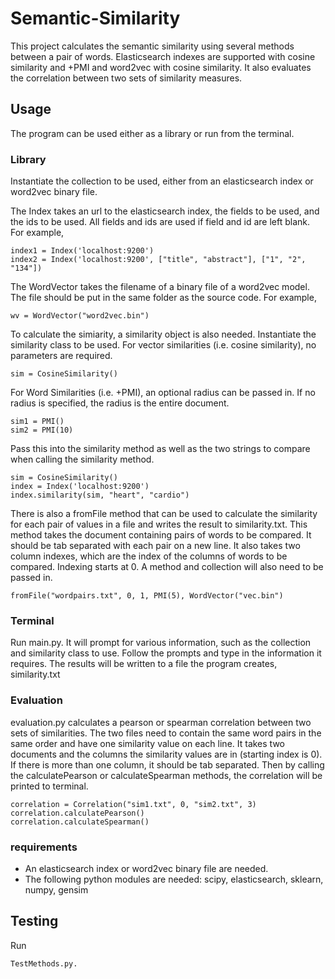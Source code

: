 # Semantic-Similarity
This project calculates the semantic similarity using several methods between a pair of words.
Elasticsearch indexes are supported with cosine similarity and +PMI and word2vec with cosine similarity.
It also evaluates the correlation between two sets of similarity measures.

## Usage
The program can be used either as a library or run from the terminal.

### Library
Instantiate the collection to be used, either from an elasticsearch index or word2vec binary file.

The Index takes an url to the elasticsearch index, the fields to be used, and the ids to be used. All fields and ids are used if field and id are left blank.
For example,
```
index1 = Index('localhost:9200')
index2 = Index('localhost:9200', ["title", "abstract"], ["1", "2", "134"])
```

The WordVector takes the filename of a binary file of a word2vec model. The file should be put in the same folder as the source code.
For example,
```
wv = WordVector("word2vec.bin")
```

To calculate the simiarity, a similarity object is also needed. Instantiate the similarity class to be used. 
For vector similarities (i.e. cosine similarity), no parameters are required.
```
sim = CosineSimilarity()
```

For Word Similarities (i.e. +PMI), an optional radius can be passed in. If no radius is specified, the radius is the entire document.
```
sim1 = PMI()
sim2 = PMI(10)
```

Pass this into the similarity method as well as the two strings to compare when calling the similarity method.
```
sim = CosineSimilarity()
index = Index('localhost:9200')
index.similarity(sim, "heart", "cardio")
```

There is also a fromFile method that can be used to calculate the similarity for each pair of values in a file and writes the result to similarity.txt.
This method takes the document containing pairs of words to be compared. It should be tab separated with each pair on a new line.
It also takes two column indexes, which are the index of the columns of words to be compared. Indexing starts at 0. A method and collection will also need to be passed in.
```
fromFile("wordpairs.txt", 0, 1, PMI(5), WordVector("vec.bin")
```

### Terminal
Run main.py. It will prompt for various information, such as the collection and similarity class to use.
Follow the prompts and type in the information it requires.
The results will be written to a file the program creates, similarity.txt

### Evaluation
evaluation.py calculates a pearson or spearman correlation between two sets of similarities.
The two files need to contain the same word pairs in the same order and have one similarity value on each line.
It takes two documents and the columns the similarity values are in (starting index is 0). If there is more than one column, it should be tab separated. Then by calling the calculatePearson or calculateSpearman methods, the correlation will be printed to terminal.
```
correlation = Correlation("sim1.txt", 0, "sim2.txt", 3)
correlation.calculatePearson()
correlation.calculateSpearman()
```
### requirements
- An elasticsearch index or word2vec binary file are needed.
- The following python modules are needed:
  scipy,
  elasticsearch,
  sklearn,
  numpy,
  gensim
 
## Testing
Run 
```
TestMethods.py.
```
